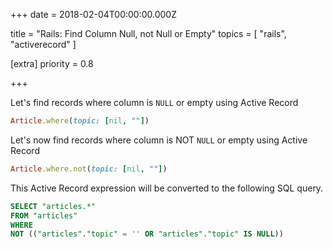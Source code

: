 
+++
date = 2018-02-04T00:00:00.000Z


title = "Rails: Find Column Null, not Null or Empty"
topics = [ "rails", "activerecord" ]

[extra]
priority = 0.8

+++

Let's find records where column is `NULL` or empty using Active Record

```ruby
Article.where(topic: [nil, ""])
```

Let's now find records where column is NOT `NULL` or empty using Active Record

```ruby
Article.where.not(topic: [nil, ""])
```

This Active Record expression will be converted to the following SQL query.

```sql
SELECT "articles.*"
FROM "articles"
WHERE
NOT (("articles"."topic" = '' OR "articles"."topic" IS NULL))
```
